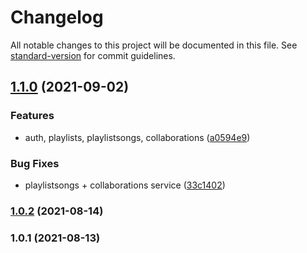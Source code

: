# Changelog

All notable changes to this project will be documented in this file. See [standard-version](https://github.com/conventional-changelog/standard-version) for commit guidelines.

## [1.1.0](https://github.com/rifandani/belajar-fundamental-aplikasi-backend/compare/v1.0.2...v1.1.0) (2021-09-02)


### Features

* auth, playlists, playlistsongs, collaborations ([a0594e9](https://github.com/rifandani/belajar-fundamental-aplikasi-backend/commit/a0594e92fe52d54327b0e144d7e289dd2aee9eb4))


### Bug Fixes

* playlistsongs + collaborations service ([33c1402](https://github.com/rifandani/belajar-fundamental-aplikasi-backend/commit/33c140249db36d86f11f20571462167a9c5d5ec9))

### [1.0.2](https://github.com/rifandani/belajar-fundamental-aplikasi-backend/compare/v1.0.1...v1.0.2) (2021-08-14)

### 1.0.1 (2021-08-13)
